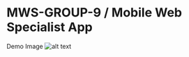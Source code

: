 # MWS-GROUP-9 / Mobile Web Specialist App

Demo Image 
![alt text](https://github.com/ndiadedev/Mobile-Web-Specialist-App/raw/master/src/images/home/mws-group-9-app.png "mws-group-9")

